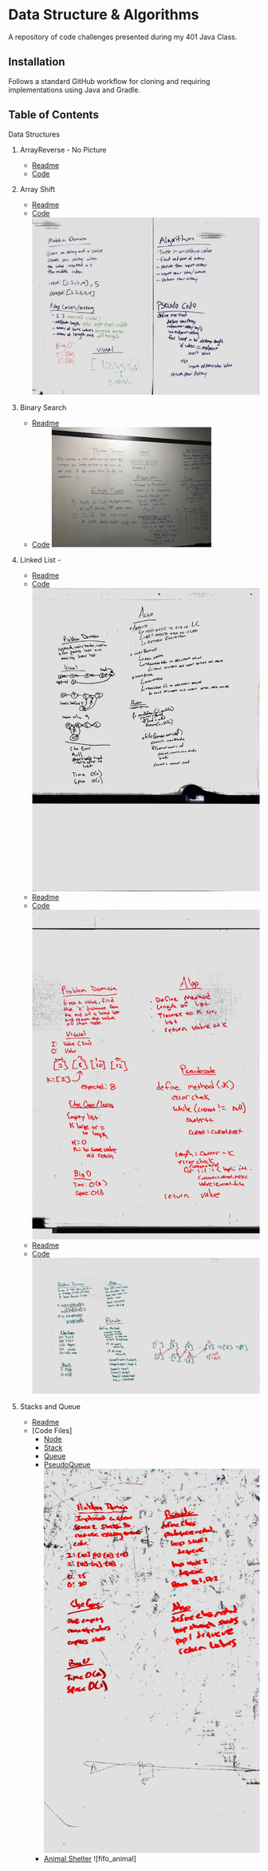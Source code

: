 # Data Structure & Algorithms
A repository of code challenges presented during my 401 Java Class.

## Installation
Follows a standard GitHub workflow for cloning and requiring implementations using Java and Gradle.

## Table of Contents
Data Structures

1.  ArrayReverse - No Picture
    - [Readme](./401d56/code-challenges/ArrayReverse/README.md)
    - [Code](./401d56/code-challenges/ArrayReverse/ArrayReverse.java)
    
    
2.  Array Shift 
    - [Readme](./401d56/code-challenges/gradle/src/main/java/README_ArrayShift.md)
    - [Code](./401d56/code-challenges/gradle/src/main/java/ArrayShift.java)
    ![ArrayShift]
    
3.  Binary Search 
    - [Readme](./401d56/code-challenges/gradle/src/main/java/README_BinarySearch.md)
    - [Code](./401d56/code-challenges/gradle/src/main/java/BinarySearch.java)
    ![BinarySearch]

4.  Linked List - 
    - [Readme](./401d56/code-challenges/gradle/src/main/java/linkedList/README_LinkedList.md)
    - [Code](./401d56/code-challenges/gradle/src/main/java/linkedList/LinkedList.java)
    ![LinkedListInsertion]  
    - [Readme](./401d56/code-challenges/gradle/src/main/java/linkedList/README_LinkedList.md)
    - [Code](./401d56/code-challenges/gradle/src/main/java/linkedList/LinkedList.java)
    ![KthFromEnd]
    - [Readme](./401d56/code-challenges/gradle/src/main/java/linkedList/README_LinkedList.md)
    - [Code](./401d56/code-challenges/gradle/src/main/java/linkedList/LinkedList.java)
    ![ll_merge]

5.  Stacks and Queue
    - [Readme](./401d56/code-challenges/gradle/src/main/java/stacksandqueues/README.md)
    - [Code Files]
        - [Node](./401d56/code-challenges/gradle/src/main/java/stacksandqueues/Node.java)
        - [Stack](./401d56/code-challenges/gradle/src/main/java/stacksandqueues/Stack.java)
        - [Queue](./401d56/code-challenges/gradle/src/main/java/stacksandqueues/Queue.java)
        - [PseudoQueue](./401d56/code-challenges/gradle/src/main/java/stacksandqueues/queueWithStacks.java)
    ![queue_with_stacks]
        - [Animal Shelter](./401d56/code-challenges/gradle/src/main/java/stacksandqueues/AnimalShelter.java)
    ![fifo_animal]
   


[ArrayShift]: ./401d56/assets/arrayshift_java.png
[BinarySearch]: ./401d56/assets/array_binary_search.jpg
[LinkedListInsertion]: ./401d56/assets/linked_list_insertion.jpeg
[KthFromEnd]: ./401d56/assets/KthFromEnd.JPG
[ll_merge]: ./401d56/assets/ll_merge.jpeg
[queue_with_stacks]: ./401d56/assets/queue_with_stacks.jpeg
[fifi_animal]: ./401d56/assets/fifo_animal.jpeg
